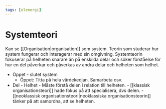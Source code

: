 ```yaml
---
tags: [elenergi]
---
```

# Systemteori
Kan se [[Organisation|organisation]] som system.
Teorin som studerar hur system fungerar och interagerar med sin omgivning. Systemteorin fokuserar på helheten snarare än på enskilda delar och söker förståelse för hur en del påverkar och påverkas av andra delar och helheten som helhet.



-  Öppet - slutet system
	  - Öppet: Titta på hela värdekedjan. Samarbeta osv. 
- Del - Helhet
	  - Måste förstå delen i relation till helheten. 
	  - [[klassisk organisationsteori]] hade fokus på att specialisera, dvs delen.
	  - [[neoklassisk organisationsteori|neoklassiska organisationsteorin]] tänker på att samordna, att se helheten.
